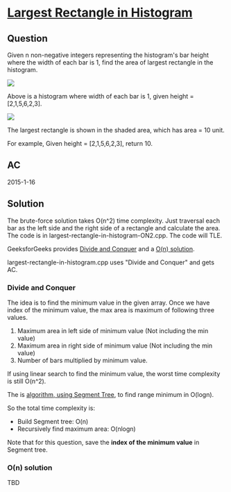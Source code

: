 ﻿# [Largest Rectangle in Histogram](https://oj.leetcode.com/problems/largest-rectangle-in-histogram/)
## Question
Given n non-negative integers representing the histogram's bar height where the width of each bar is 1, find the area of largest rectangle in the histogram.

![](http://www.leetcode.com/wp-content/uploads/2012/04/histogram.png)

Above is a histogram where width of each bar is 1, given height = [2,1,5,6,2,3].

![](http://www.leetcode.com/wp-content/uploads/2012/04/histogram_area.png)

The largest rectangle is shown in the shaded area, which has area = 10 unit.

For example,
Given height = [2,1,5,6,2,3],
return 10.

## AC
2015-1-16

## Solution
The brute-force solution takes O(n^2) time complexity. Just traversal each bar as the left side and the right side of a rectangle and calculate the area. The code is in largest-rectangle-in-histogram-ON2.cpp. The code will TLE.

GeeksforGeeks provides [Divide and Conquer](http://www.geeksforgeeks.org/largest-rectangular-area-in-a-histogram-set-1/) and a [O(n) solution](http://www.geeksforgeeks.org/largest-rectangle-under-histogram/).

largest-rectangle-in-histogram.cpp uses "Divide and Conquer" and gets AC.

### Divide and Conquer
The idea is to find the minimum value in the given array. Once we have index of the minimum value, the max area is maximum of following three values.
  1. Maximum area in left side of minimum value (Not including the min value)
  1. Maximum area in right side of minimum value (Not including the min value)
  1. Number of bars multiplied by minimum value.

If using linear search to find the minimum value, the worst time complexity is still O(n^2).

The is [algorithm, using Segment Tree](http://www.geeksforgeeks.org/segment-tree-set-1-range-minimum-query/), to find range minimum in O(logn).

So the total time complexity is:
  - Build Segment tree: O(n)
  - Recursively find maximum area: O(nlogn)

Note that for this question, save the **index of the minimum value** in Segment tree.

### O(n) solution

TBD